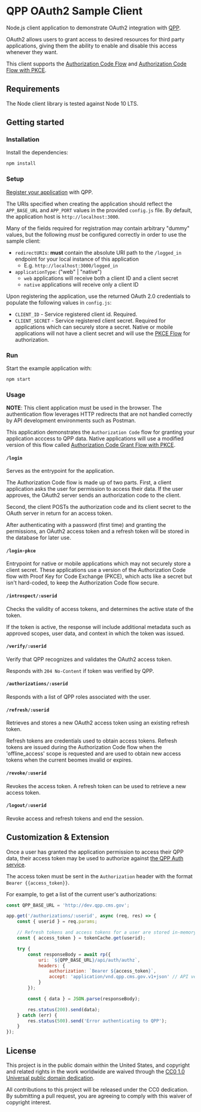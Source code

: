 # QPP OAuth2 Sample Client

Node.js client application to demonstrate OAuth2 integration with [QPP](https://qpp.cms.gov).

OAuth2 allows users to grant access to desired resources for third party applications,
giving them the ability to enable and disable this access whenever they want.

This client supports the [Authorization Code Flow](http://tools.ietf.org/html/draft-ietf-oauth-v2-31#section-4.1) and [Authorization Code Flow with PKCE](https://tools.ietf.org/html/rfc7636).

## Requirements

The Node client library is tested against Node 10 LTS.

## Getting started

### Installation

Install the dependencies:

```bash
npm install
```

### Setup
[Register your application](https://qpp.cms.gov/api/auth/docs/#/Oauth/post_api_auth_oauth_applications__resource_id_) with QPP. 

The URIs specified when creating the application should reflect the `APP_BASE_URL` and `APP_PORT` values in the provided `config.js` file. By default, the application host is `http://localhost:3000`.

Many of the fields required for registration may contain arbitrary "dummy" values, but the following *must* be configured correctly in order to use the sample client:

* `redirectURIs`: **must** contain the absolute URI path to the `/logged_in` endpoint for your local instance of this application
    * E.g. `http://localhost:3000/logged_in`
* `applicationType`: ("web" | "native")
    * `web` applications will receive both a client ID and a client secret
    * `native` applications will receive only a client ID

Upon registering the application, use the returned OAuth 2.0 credentials to populate the following values in `config.js`:

  * `CLIENT_ID` - Service registered client id. Required.
  * `CLIENT_SECRET` - Service registered client secret. Required for applications which can securely store a secret. Native or mobile applications will not have a client secret and will use the [PKCE Flow](https://auth0.com/docs/flows/concepts/auth-code-pkce) for authorization.

### Run
Start the example application with:

```bash
npm start
```

### Usage

**NOTE**: This client application must be used in the browser. The authentication flow leverages HTTP redirects that are not handled correctly by API development environments such as Postman.

This application demonstrates the `Authorization Code` flow for granting your application acccess to QPP data. Native applications will use a modified version of this flow called [Authorization Code Grant Flow with PKCE](https://tools.ietf.org/html/rfc7636).

#### `/login`

Serves as the entrypoint for the application.

The Authorization Code flow is made up of two parts. First, a client application asks the user for permission to access their data. If the user approves, the OAuth2 server sends an authorization code to the client. 

Second, the client POSTs the authorization code and its client secret to the OAuth server in return for an access token.

After authenticating with a password (first time) and granting the permissions, an
OAuth2 access token and a refresh token will be stored in the database for later use.

#### `/login-pkce`

Entrypoint for native or mobile applications which may not securely store a client secret. These applications use a version of the Authorization Code flow with Proof Key for Code Exchange (PKCE), which acts like a secret but isn't hard-coded, to keep the Authorization Code flow secure.

#### `/introspect/:userid`

Checks the validity of access tokens, and determines the active state of the token.

If the token is active, the response will include additional metadata such as approved scopes, user data, and context in which the token was issued.

#### `/verify/:userid`

Verify that QPP recognizes and validates the OAuth2 access token. 

Responds with `204 No-Content` if token was verified by QPP.

#### `/authorizations/:userid`

Responds with a list of QPP roles associated with the user.

#### `/refresh/:userid`

Retrieves and stores a new OAuth2 access token using an existing refresh token.

Refresh tokens are credentials used to obtain access tokens.  Refresh tokens are issued during the Authorization Code flow when the 'offline_access' scope is requested and are used to obtain new access tokens when the current beomes invalid or expires.

#### `/revoke/:userid`

Revokes the access token. A refresh token can be used to retrieve a new access token.

#### `/logout/:userid`

Revoke access and refresh tokens and end the session.

## Customization & Extension

Once a user has granted the application permission to access their QPP data, their access
token may be used to authorize against [the QPP Auth service](https://qpp.cms.gov/api/auth/docs).

The access token must be sent in the `Authorization` header with the format `Bearer {{access_token}}`.

For example, to get a list of the current user's authorizations:

```javascript
const QPP_BASE_URL = 'http://dev.qpp.cms.gov';

app.get('/authorizations/:userid', async (req, res) => {
    const { userid } = req.params;

    // Refresh tokens and access tokens for a user are stored in-memory in a simple cache
    const { access_token } = tokenCache.get(userid);

    try {
        const responseBody = await rp({
            uri: `${QPP_BASE_URL}/api/auth/authz`,
            headers: {
                authorization: `Bearer ${access_token}`,
                accept: 'application/vnd.qpp.cms.gov.v1+json' // API version
            }
        });

        const { data } = JSON.parse(responseBody);

        res.status(200).send(data);
    } catch (err) {
        res.status(500).send('Error authenticating to QPP');
    }
});
```

## License

This project is in the public domain within the United States, and copyright and related rights in the work worldwide are waived through the [CC0 1.0 Universal public domain dedication](https://creativecommons.org/publicdomain/zero/1.0/).

All contributions to this project will be released under the CC0 dedication. By submitting a pull request, you are agreeing to comply with this waiver of copyright interest.

